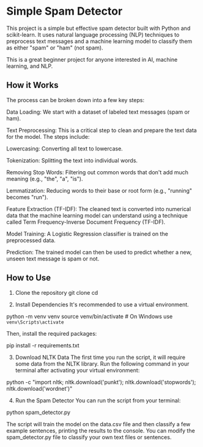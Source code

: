 # Simple Spam Detector
This project is a simple but effective spam detector built with Python and scikit-learn. It uses natural language processing (NLP) techniques to preprocess text messages and a machine learning model to classify them as either "spam" or "ham" (not spam).

This is a great beginner project for anyone interested in AI, machine learning, and NLP.

## How it Works
The process can be broken down into a few key steps:

Data Loading: We start with a dataset of labeled text messages (spam or ham).

Text Preprocessing: This is a critical step to clean and prepare the text data for the model. The steps include:

Lowercasing: Converting all text to lowercase.

Tokenization: Splitting the text into individual words.

Removing Stop Words: Filtering out common words that don't add much meaning (e.g., "the", "a", "is").

Lemmatization: Reducing words to their base or root form (e.g., "running" becomes "run").

Feature Extraction (TF-IDF): The cleaned text is converted into numerical data that the machine learning model can understand using a technique called Term Frequency-Inverse Document Frequency (TF-IDF).

Model Training: A Logistic Regression classifier is trained on the preprocessed data.

Prediction: The trained model can then be used to predict whether a new, unseen text message is spam or not.

## How to Use
1. Clone the repository
git clone <your-repository-url>
cd <your-repository-folder>

2. Install Dependencies
It's recommended to use a virtual environment.

python -m venv venv
source venv/bin/activate  # On Windows use `venv\Scripts\activate`

Then, install the required packages:

pip install -r requirements.txt

3. Download NLTK Data
The first time you run the script, it will require some data from the NLTK library. Run the following command in your terminal after activating your virtual environment:

python -c "import nltk; nltk.download('punkt'); nltk.download('stopwords'); nltk.download('wordnet')"

4. Run the Spam Detector
You can run the script from your terminal:

python spam_detector.py

The script will train the model on the data.csv file and then classify a few example sentences, printing the results to the console. You can modify the spam_detector.py file to classify your own text files or sentences.

